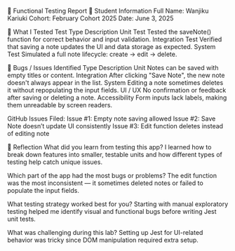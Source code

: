 🧪 Functional Testing Report
👤 Student Information
Full Name: Wanjiku Kariuki
Cohort: February Cohort 2025
Date: June 3, 2025

🧪 What I Tested
Test Type	Description
Unit Test	Tested the saveNote() function for correct behavior and input validation.
Integration Test	Verified that saving a note updates the UI and data storage as expected.
System Test	Simulated a full note lifecycle: create → edit → delete.

🐛 Bugs / Issues Identified
Type	Description
Unit	Notes can be saved with empty titles or content.
Integration	After clicking "Save Note", the new note doesn't always appear in the list.
System	Editing a note sometimes deletes it without repopulating the input fields.
UI / UX	No confirmation or feedback after saving or deleting a note.
Accessibility	Form inputs lack labels, making them unreadable by screen readers.

GitHub Issues Filed:
Issue #1: Empty note saving allowed
Issue #2: Save Note doesn’t update UI consistently
Issue #3: Edit function deletes instead of editing note

💬 Reflection
What did you learn from testing this app?
I learned how to break down features into smaller, testable units and how different types of testing help catch unique issues.

Which part of the app had the most bugs or problems?
The edit function was the most inconsistent — it sometimes deleted notes or failed to populate the input fields.

What testing strategy worked best for you?
Starting with manual exploratory testing helped me identify visual and functional bugs before writing Jest unit tests.

What was challenging during this lab?
Setting up Jest for UI-related behavior was tricky since DOM manipulation required extra setup.
